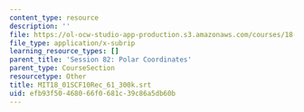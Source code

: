 ```yaml
---
content_type: resource
description: ''
file: https://ol-ocw-studio-app-production.s3.amazonaws.com/courses/18-01sc-single-variable-calculus-fall-2010/efb93f50468066f0681c39c86a5db60b_MIT18_01SCF10Rec_61_300k.srt
file_type: application/x-subrip
learning_resource_types: []
parent_title: 'Session 82: Polar Coordinates'
parent_type: CourseSection
resourcetype: Other
title: MIT18_01SCF10Rec_61_300k.srt
uid: efb93f50-4680-66f0-681c-39c86a5db60b
---
```

